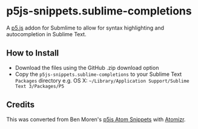 p5js-snippets.sublime-completions
=================================

A [p5.js](http://p5js.org/) addon for Submlime to allow for syntax highlighting and autocompletion in Sublime Text. 

How to Install
--------------

- Download the files using the GitHub .zip download option
- Copy the `p5js-snippets.sublime-completions` to your Sublime Text `Packages` directory e.g. OS X: `~/Library/Application Support/Sublime Text 3/Packages/P5`

Credits
-------
This was converted from Ben Moren's [p5js Atom Snippets](https://github.com/bmoren/p5js-snippets) with [Atomizr](https://github.com/acss-io/atom-atomizer).